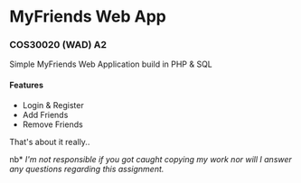 # MyFriends Web App
### **COS30020 (WAD) A2**
Simple MyFriends Web Application build in PHP & SQL

#### Features
* Login & Register
* Add Friends
* Remove Friends

That's about it really..

nb\*
*I'm not responsible if you got caught copying my work nor will I answer any questions regarding this assignment.*
